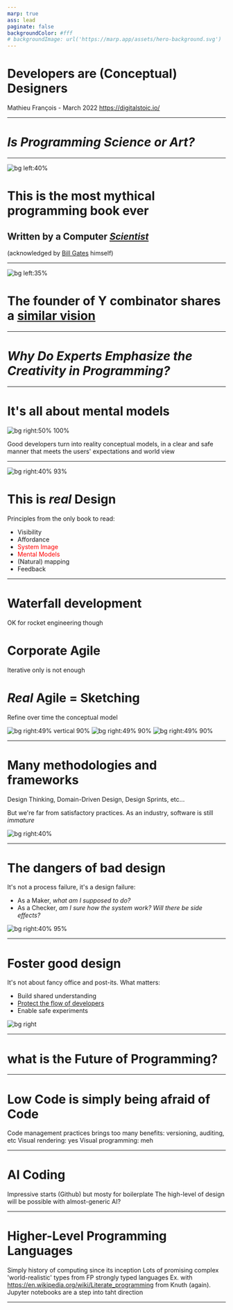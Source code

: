 ```yaml
---
marp: true
ass: lead
paginate: false
backgroundColor: #fff
# backgroundImage: url('https://marp.app/assets/hero-background.svg')
---
```

<style>
    section.title h1, section.title h2, section.title p {
        text-align: center;
    }
</style>


<!-- _class: title -->

# Developers are (Conceptual) Designers

Mathieu François - March 2022
https://digitalstoic.io/

---

<!-- _class: title -->

# _Is Programming Science or Art?_

--- 

![bg left:40%](img/art-of-programming.jpg)

# This is the most mythical programming book ever

## Written by a Computer [_Scientist_](https://en.wikipedia.org/wiki/Donald_Knuth)

(acknowledged by [Bill Gates](https://www.quora.com/Why-did-Bill-Gates-say-If-you-think-you-re-a-really-good-programmer-read-Art-of-Computer-Programming-You-should-definitely-send-me-a-r%C3%A9sum%C3%A9-if-you-can-read-the-whole-thing) himself)


<!-- Notes:  “If you think you’re a really good programmer… read Art of Computer Programming… You should definitely send me a résumé if you can read the whole thing” -->


---

![bg left:35%](img/hackers-and-painters.jpg)

# The founder of Y combinator shares a [similar vision](http://www.paulgraham.com/hackpaint.html)

---

<!-- _class: title -->

# _Why Do Experts Emphasize the Creativity in Programming?_

--- 

# It's all about mental models

![bg right:50% 100%](img/mental-models.png)

Good developers turn into reality conceptual models, in a clear and safe manner that meets the users' expectations and world view

---

![bg right:40% 93%](img/design-everyday-things.jpg)

# This is _real_ Design
 
Principles from the only book to read:
- Visibility
- Affordance
- <span style="color:red">System Image</span>
- <span style="color:red">Mental Models</span>
- (Natural) mapping
- Feedback

---

# Waterfall development

OK for rocket engineering though

# 
# Corporate Agile

Iterative only is not enough

# 
# _Real_ Agile = Sketching

Refine over time the conceptual model

![bg right:49% vertical 90%](img/monalisa-waterfall.jpg)
![bg right:49% 90%](img/monalisa-agile.png)
![bg right:49% 90%](img/monalisa-sketch.jpg)

<!-- TODO: https://www.jonahgroup.com/blog/agile-development-and-the-mona-lisa -->

---

# Many methodologies and frameworks

Design Thinking, Domain-Driven Design, Design Sprints, etc... 

But we're far from satisfactory practices. As an industry, software is still _immature_

![bg right:40%](img/DDD-books.jpg)

---

# The dangers of bad design

It's not a process failure, it's a design failure:
- As a Maker, _what am I supposed to do?_
- As a Checker, _am I sure how the system work? Will there be side effects?_

![bg right:40% 95%](img/flexcube.jpg)

---

# Foster good design

It's not about fancy office and post-its. What matters:
- Build shared understanding
- [Protect the flow of developers](http://www.paulgraham.com/makersschedule.html)
- Enable safe experiments

![bg right](img/flow.jpg)

---

# what is the Future of Programming?

---

# Low Code is simply being afraid of Code

<!-- TODO: Link from architecture article -->

Code management practices brings too many benefits: versioning, auditing, etc
Visual rendering: yes
Visual programming: meh

---

# AI Coding

Impressive starts (Github) but mosty for boilerplate
The high-level of design will be possible with almost-generic AI?

---

#  Higher-Level Programming Languages

Simply history of computing since its inception
Lots of promising complex 'world-realistic' types from FP strongly typed languages
Ex. with 
https://en.wikipedia.org/wiki/Literate_programming from Knuth (again). Jupyter notebooks are a step into taht direction

---




